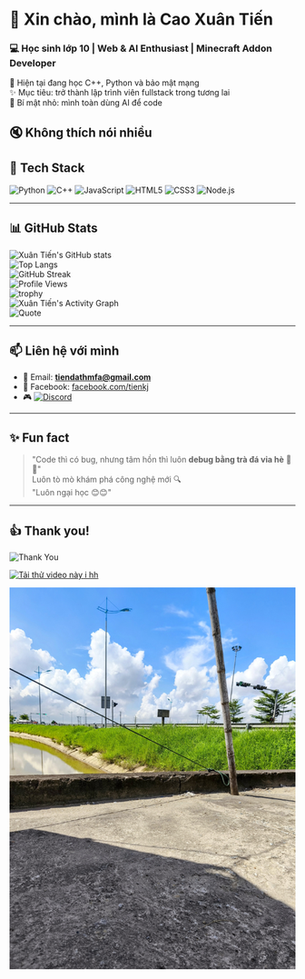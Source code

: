 # 👋 Xin chào, mình là Cao Xuân Tiến  
### 💻 Học sinh lớp 10 | Web & AI Enthusiast | Minecraft Addon Developer  

🌱 Hiện tại đang học C++, Python và bảo mật mạng  
✨ Mục tiêu: trở thành lập trình viên fullstack trong tương lai  
🤯 Bí mật nhỏ: mình toàn dùng AI để code

🔇 Không thích nói nhiều
---

## 🚀 Tech Stack
![Python](https://img.shields.io/badge/Python-3776AB?logo=python&logoColor=white)
![C++](https://img.shields.io/badge/C++-00599C?logo=cplusplus&logoColor=white)
![JavaScript](https://img.shields.io/badge/JavaScript-F7DF1E?logo=javascript&logoColor=black)
![HTML5](https://img.shields.io/badge/HTML5-E34F26?logo=html5&logoColor=white)
![CSS3](https://img.shields.io/badge/CSS3-1572B6?logo=css3&logoColor=white)
![Node.js](https://img.shields.io/badge/Node.js-339933?logo=node.js&logoColor=white)

---

## 📊 GitHub Stats
![Xuân Tiến's GitHub stats](https://github-readme-stats.vercel.app/api?username=Tienkj&show_icons=true&theme=tokyonight&cache_seconds=1800)  
![Top Langs](https://github-readme-stats.vercel.app/api/top-langs/?username=Tienkj&layout=compact&theme=tokyonight&cache_seconds=1800)  
![GitHub Streak](https://github-readme-streak-stats.herokuapp.com/?user=Tienkj&theme=tokyonight&cache_seconds=60)  
![Profile Views](https://komarev.com/ghpvc/?username=Tienkj&label=Profile%20views&color=0e75b6&style=flat)  
![trophy](https://github-profile-trophy.vercel.app/?username=Tienkj&theme=tokyonight&margin-w=15&margin-h=15)  
![Xuân Tiến's Activity Graph](https://github-readme-activity-graph.vercel.app/graph?username=Tienkj&theme=tokyo-night&cache_seconds=1800)  
![Quote](https://quotes-github-readme.vercel.app/api?type=horizontal&theme=tokyonight)

---

## 📫 Liên hệ với mình
- 📧 Email: **tiendathmfa@gmail.com**  
- 💼 Facebook: [facebook.com/tienkj](https://facebook.com/haugaicucmup)  
- 🎮 [![Discord](https://img.shields.io/badge/Discord-tienkj-5865F2?logo=discord&logoColor=white)](https://discord.com/users/tienkj)

---

## ✨ Fun fact
> "Code thì có bug, nhưng tâm hồn thì luôn **debug bằng trà đá vỉa hè** 🍵😆"  
> Luôn tò mò khám phá công nghệ mới 🔍  
> "Luôn ngại học 😊😊"

---

## 👍 Thank you!
![Thank You](https://raw.githubusercontent.com/trinib/trinib/a5f17399d881c5651a89bfe4a621014b08346cf0/images/marquee.svg)

[![Tải thử video này i hh](https://raw.githubusercontent.com/Tienkj/Tienkjaz/main/thumb.jpg)](https://github.com/Tienkj/Tienkjaz/raw/refs/heads/main/jumpscare.mp4)

![Ảnh đẹp tự chụp](https://github.com/Tienkj/Tienkj/blob/4fdb956c686beb1c957d47ff0b8f106b8bd68e58/IMG_20250705_091804~2.jpg)
